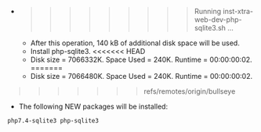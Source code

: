 * >>>>>>>>> Running inst-xtra-web-dev-php-sqlite3.sh ...
  * After this operation, 140 kB of additional disk space will be used.
  * Install php-sqlite3.
<<<<<<< HEAD
  * Disk size = 7066332K. Space Used = 240K. Runtime = 00:00:00:02.
=======
  * Disk size = 7066480K. Space Used = 240K. Runtime = 00:00:00:02.
>>>>>>> refs/remotes/origin/bullseye
  * The following NEW packages will be installed:
  ```bash
php7.4-sqlite3 php-sqlite3
  ```
